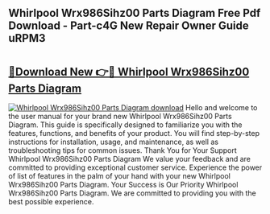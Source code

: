 ## Whirlpool Wrx986Sihz00 Parts Diagram Free Pdf Download - Part-c4G New Repair Owner Guide uRPM3

# <h2><a href="http://dfh718.blite.top/?on=Whirlpool+Wrx986Sihz00+Parts+Diagram">🔗Download New 👉🔴 Whirlpool Wrx986Sihz00 Parts Diagram</a></h2>

[![Whirlpool Wrx986Sihz00 Parts Diagram download](https://i.imgur.com/lujVjoI.png)](http://dfh718.blite.top/?on=Whirlpool+Wrx986Sihz00+Parts+Diagram)
Hello and welcome to the user manual for your brand new Whirlpool Wrx986Sihz00 Parts Diagram. This guide is specifically designed to familiarize you with the features, functions, and benefits of your product. You will find step-by-step instructions for installation, usage, and maintenance, as well as troubleshooting tips for common issues. Thank You for Your Support Whirlpool Wrx986Sihz00 Parts Diagram We value your feedback and are committed to providing exceptional customer service. Experience the power of list of features in the palm of your hand with your new Whirlpool Wrx986Sihz00 Parts Diagram. Your Success is Our Priority Whirlpool Wrx986Sihz00 Parts Diagram. We are committed to providing you with the best possible experience.
